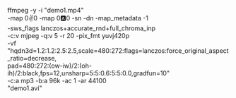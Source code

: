 ffmpeg -y -i "demo1.mp4" \
  -map 0:v:0 -map 0:a:0 -sn -dn -map_metadata -1 \
  -sws_flags lanczos+accurate_rnd+full_chroma_inp \
  -c:v mjpeg -q:v 5 -r 20 -pix_fmt yuvj420p \
  -vf "hqdn3d=1.2:1.2:2.5:2.5,scale=480:272:flags=lanczos:force_original_aspect_ratio=decrease,\
pad=480:272:(ow-iw)/2:(oh-ih)/2:black,fps=12,unsharp=5:5:0.6:5:5:0.0,gradfun=10" \
  -c:a mp3 -b:a 96k -ac 1 -ar 44100 \
  "demo1.avi"